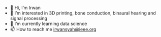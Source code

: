 - 👋 Hi, I’m Irwan
- 👀 I’m interested in 3D printing, bone conduction, binaural hearing and signal processing
- 🌱 I’m currently learning data science
- 📫 How to reach me irwansyah@ieee.org

<!---
iru-one-syah/iru-one-syah is a ✨ special ✨ repository because its `README.md` (this file) appears on your GitHub profile.
You can click the Preview link to take a look at your changes.
--->
